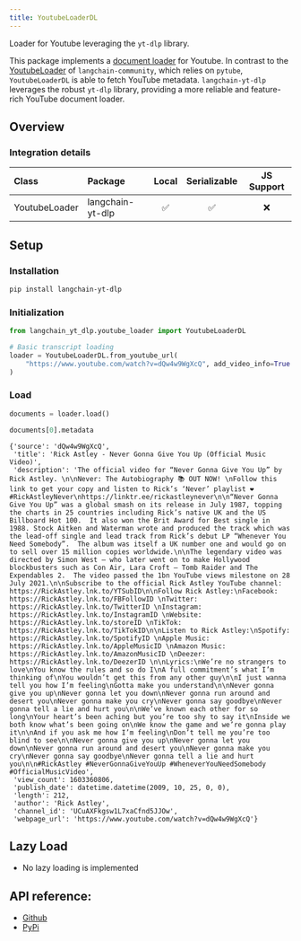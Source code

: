 ```yaml
---
title: YoutubeLoaderDL
---
```


Loader for Youtube leveraging the `yt-dlp` library.

This package implements a [document loader](/oss/concepts/document_loaders/) for Youtube. In contrast to the [YoutubeLoader](https://python.langchain.com/api_reference/community/document_loaders/langchain_community.document_loaders.youtube.YoutubeLoader.html) of `langchain-community`, which relies on `pytube`, `YoutubeLoaderDL` is able to fetch YouTube metadata. `langchain-yt-dlp` leverages the robust `yt-dlp` library, providing a more reliable and feature-rich YouTube document loader.

## Overview
### Integration details

| Class | Package | Local | Serializable | JS Support |
| :--- | :--- | :---: | :---: | :---: |
| YoutubeLoader | langchain-yt-dlp | ✅ | ✅ | ❌ |

## Setup

### Installation

```bash
pip install langchain-yt-dlp
```

### Initialization


```python
from langchain_yt_dlp.youtube_loader import YoutubeLoaderDL

# Basic transcript loading
loader = YoutubeLoaderDL.from_youtube_url(
    "https://www.youtube.com/watch?v=dQw4w9WgXcQ", add_video_info=True
)
```

### Load


```python
documents = loader.load()
```


```python
documents[0].metadata
```



```output
{'source': 'dQw4w9WgXcQ',
 'title': 'Rick Astley - Never Gonna Give You Up (Official Music Video)',
 'description': 'The official video for “Never Gonna Give You Up” by Rick Astley. \n\nNever: The Autobiography 📚 OUT NOW! \nFollow this link to get your copy and listen to Rick’s ‘Never’ playlist ❤️ #RickAstleyNever\nhttps://linktr.ee/rickastleynever\n\n“Never Gonna Give You Up” was a global smash on its release in July 1987, topping the charts in 25 countries including Rick’s native UK and the US Billboard Hot 100.  It also won the Brit Award for Best single in 1988. Stock Aitken and Waterman wrote and produced the track which was the lead-off single and lead track from Rick’s debut LP “Whenever You Need Somebody”.  The album was itself a UK number one and would go on to sell over 15 million copies worldwide.\n\nThe legendary video was directed by Simon West – who later went on to make Hollywood blockbusters such as Con Air, Lara Croft – Tomb Raider and The Expendables 2.  The video passed the 1bn YouTube views milestone on 28 July 2021.\n\nSubscribe to the official Rick Astley YouTube channel: https://RickAstley.lnk.to/YTSubID\n\nFollow Rick Astley:\nFacebook: https://RickAstley.lnk.to/FBFollowID \nTwitter: https://RickAstley.lnk.to/TwitterID \nInstagram: https://RickAstley.lnk.to/InstagramID \nWebsite: https://RickAstley.lnk.to/storeID \nTikTok: https://RickAstley.lnk.to/TikTokID\n\nListen to Rick Astley:\nSpotify: https://RickAstley.lnk.to/SpotifyID \nApple Music: https://RickAstley.lnk.to/AppleMusicID \nAmazon Music: https://RickAstley.lnk.to/AmazonMusicID \nDeezer: https://RickAstley.lnk.to/DeezerID \n\nLyrics:\nWe’re no strangers to love\nYou know the rules and so do I\nA full commitment’s what I’m thinking of\nYou wouldn’t get this from any other guy\n\nI just wanna tell you how I’m feeling\nGotta make you understand\n\nNever gonna give you up\nNever gonna let you down\nNever gonna run around and desert you\nNever gonna make you cry\nNever gonna say goodbye\nNever gonna tell a lie and hurt you\n\nWe’ve known each other for so long\nYour heart’s been aching but you’re too shy to say it\nInside we both know what’s been going on\nWe know the game and we’re gonna play it\n\nAnd if you ask me how I’m feeling\nDon’t tell me you’re too blind to see\n\nNever gonna give you up\nNever gonna let you down\nNever gonna run around and desert you\nNever gonna make you cry\nNever gonna say goodbye\nNever gonna tell a lie and hurt you\n\n#RickAstley #NeverGonnaGiveYouUp #WheneverYouNeedSomebody #OfficialMusicVideo',
 'view_count': 1603360806,
 'publish_date': datetime.datetime(2009, 10, 25, 0, 0),
 'length': 212,
 'author': 'Rick Astley',
 'channel_id': 'UCuAXFkgsw1L7xaCfnd5JJOw',
 'webpage_url': 'https://www.youtube.com/watch?v=dQw4w9WgXcQ'}
```


## Lazy Load

- No lazy loading is implemented

## API reference:

- [Github](https://github.com/aqib0770/langchain-yt-dlp)
- [PyPi](https://pypi.org/project/langchain-yt-dlp/)
